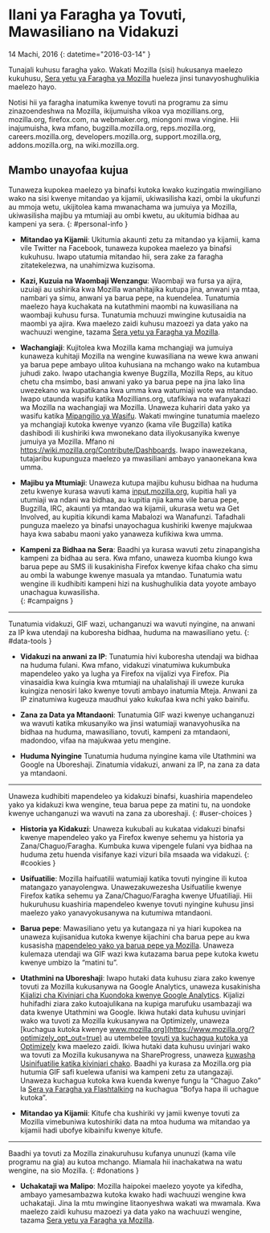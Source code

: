 # Ilani ya Faragha ya Tovuti, Mawasiliano na Vidakuzi

14 Machi, 2016
{: datetime="2016-03-14" }

Tunajali kuhusu faragha yako. Wakati Mozilla (sisi) hukusanya maelezo kukuhusu, [Sera yetu ya Faragha ya Mozilla](https://www.mozilla.org/privacy/) hueleza jinsi tunavyoshughulikia maelezo hayo.

Notisi hii ya faragha inatumika kwenye tovuti na programu za simu zinazoendeshwa na Mozilla, ikijumuisha vikoa vya mozillians.org, mozilla.org, firefox.com, na webmaker.org, miongoni mwa vingine. Hii inajumuisha, kwa mfano, bugzilla.mozilla.org, reps.mozilla.org, careers.mozilla.org, developers.mozilla.org, support.mozilla.org, addons.mozilla.org, na wiki.mozilla.org.

## Mambo unayofaa kujua

Tunaweza kupokea maelezo ya binafsi kutoka kwako kuzingatia mwingiliano wako na sisi kwenye mitandao ya kijamii, ukiwasilisha kazi, ombi la ukufunzi au mmoja wetu, ukijitolea kama mwanachama wa jumuiya ya Mozilla, ukiwasilisha majibu ya mtumiaji au ombi kwetu, au ukitumia bidhaa au kampeni ya sera. 
{: #personal-info }

* **Mitandao ya Kijamii**: Ukitumia akaunti zetu za mitandao ya kijamii, kama vile Twitter na Facebook, tunaweza kupokea maelezo ya binafsi kukuhusu. Iwapo utatumia mitandao hii, sera zake za faragha zitatekelezwa, na unahimizwa kuzisoma.

* **Kazi, Kuzuia na Waombaji Wenzangu**: Waombaji wa fursa ya ajira, uzuiaji au ushirika kwa Mozilla wanahitajika kutupa jina, anwani ya mtaa, nambari ya simu, anwani ya barua pepe, na kuendelea. Tunatumia maelezo haya kuchakata na kutathmini maombi na kuwasiliana na waombaji kuhusu fursa. Tunatumia mchuuzi mwingine kutusaidia na maombi ya ajira. Kwa maelezo zaidi kuhusu mazoezi ya data yako na wachuuzi wengine, tazama [Sera yetu ya Faragha ya Mozilla](https://www.mozilla.org/privacy/).

* **Wachangiaji**: Kujitolea kwa Mozilla kama mchangiaji wa jumuiya kunaweza kuhitaji Mozilla na wengine kuwasiliana na wewe kwa anwani ya barua pepe ambayo ulitoa kuhusiana na mchango wako na kutambua juhudi zako. Iwapo utachangia kwenye Bugzilla, Mozilla Reps, au kituo chetu cha msimbo, basi anwani yako ya barua pepe na jina lako lina uwezekano wa kupatikana kwa umma kwa watumiaji wote wa mtandao. Iwapo utaunda wasifu katika Mozillians.org, utafikiwa na wafanyakazi wa Mozilla na wachangiaji wa Mozilla. Unaweza kuhariri data yako ya wasifu katika [Mipangilio ya Wasifu](https://mozillians.org/user/edit). Wakati mwingine tunatumia maelezo ya mchangiaji kutoka kwenye vyanzo (kama vile Bugzilla) katika dashibodi ili kushiriki kwa mwonekano data iliyokusanyika kwenye jumuiya ya Mozilla. Mfano ni <https://wiki.mozilla.org/Contribute/Dashboards>. Iwapo inawezekana, tutajaribu kupunguza maelezo ya mwasiliani ambayo yanaonekana kwa umma.

* **Majibu ya Mtumiaji**:  Unaweza kutupa majibu kuhusu bidhaa na huduma zetu kwenye kurasa wavuti kama [input.mozilla.org](https://input.mozilla.org/), kupitia hali ya utumiaji wa ndani wa bidhaa, au kupitia njia kama vile barua pepe, Bugzilla, IRC, akaunti ya mtandao wa kijamii, ukurasa wetu wa Get Involved, au kupitia kikundi kama Mabalozi wa Wanafunzi. Tafadhali punguza maelezo ya binafsi unayochagua kushiriki kwenye majukwaa haya kwa sababu maoni yako yanaweza kufikiwa kwa umma.

* **Kampeni za Bidhaa na Sera**:  Baadhi ya kurasa wavuti zetu zinapangisha kampeni za bidhaa au sera. Kwa mfano, unaweza kuomba kiungo kwa barua pepe au SMS ili kusakinisha Firefox kwenye kifaa chako cha simu au ombi la wabunge kwenye masuala ya mtandao. Tunatumia watu wengine ili kudhibiti kampeni hizi na kushughulikia data yoyote ambayo unachagua kuwasilisha.  
{: #campaigns }

---------------------------------------

Tunatumia vidakuzi, GIF wazi, uchanganuzi wa wavuti nyingine, na anwani za IP kwa utendaji na kuboresha bidhaa, huduma na mawasiliano yetu. 
{: #data-tools }

* **Vidakuzi na anwani za IP**: Tunatumia hivi kuboresha utendaji wa bidhaa na huduma fulani. Kwa mfano, vidakuzi vinatumiwa kukumbuka mapendeleo yako ya lugha ya Firefox na vijalizi vya Firefox. Pia vinasaidia kwa kuingia kwa mtumiaji na uhalalishaji ili uweze kuruka kuingiza nenosiri lako kwenye tovuti ambayo inatumia Mteja.  Anwani za IP zinatumiwa kugeuza maudhui yako kukufaa kwa nchi yako bainifu.

* **Zana za Data ya Mtandaoni**: Tunatumia GIF wazi kwenye uchanganuzi wa wavuti katika mkusanyiko wa jinsi watumiaji wanavyohusika na bidhaa na huduma, mawasiliano, tovuti, kampeni za mtandaoni, madondoo, vifaa na majukwaa yetu mengine.

* **Huduma Nyingine** Tunatumia huduma nyingine kama vile Utathmini wa Google na Uboreshaji.  Zinatumia vidakuzi, anwani za IP, na zana za data ya mtandaoni.

---------------------------------------

Unaweza kudhibiti mapendeleo ya kidakuzi binafsi, kuashiria mapendeleo yako ya kidakuzi kwa wengine, teua barua pepe za matini tu, na uondoke kwenye uchanganuzi wa wavuti na zana za uboreshaji. 
{: #user-choices }

* **Historia ya Kidakuzi**: Unaweza kukubali au kukataa vidakuzi binafsi kwenye mapendeleo yako ya Firefox kwenye sehemu ya historia ya Zana/Chaguo/Faragha. Kumbuka kuwa vipengele fulani vya bidhaa na huduma zetu huenda visifanye kazi vizuri bila msaada wa vidakuzi.
{: #cookies }

* **Usifuatilie**: Mozilla haifuatilii watumiaji katika tovuti nyingine ili kutoa matangazo yanayolengwa.  Unawezakuwezesha Usifuatilie kwenye Firefox katika sehemu ya Zana/Chaguo/Faragha kwenye Ufuatiliaji. Hii hukuruhusu kuashiria mapendeleo kwenye tovuti nyingine kuhusu jinsi maelezo yako yanavyokusanywa na kutumiwa mtandaoni.

* **Barua pepe**: Mawasiliano yetu ya kutangaza ni ya hiari kupokea na unaweza kujisanidua kutoka kwenye kijachini cha barua pepe au kwa kusasisha [mapendeleo yako ya barua pepe ya Mozilla](https://www.mozilla.org/newsletter/recovery/). Unaweza kulemaza utendaji wa GIF wazi kwa kutazama barua pepe kutoka kwetu kwenye umbizo la “matini tu”.

* **Utathmini na Uboreshaji**: Iwapo hutaki data kuhusu ziara zako kwenye tovuti za Mozilla kukusanywa na Google Analytics, unaweza kusakinisha [Kijalizi cha Kivinjari cha Kuondoka kwenye Google Analytics](https://tools.google.com/dlpage/gaoptout). Kijalizi huhifadhi ziara zako kutoajulikana na kupiga marufuku usambazaji wa data kwenye Utathmini wa Google.
Ikiwa hutaki data kuhusu uvinjari wako wa tuvoti za Mozilla kukusanywa na Optimizely, unaweza [kuchagua kutoka kwenye www.mozilla.org](https://www.mozilla.org/?optimizely_opt_out=true) au utembelee [tovuti ya kuchagua kutoka ya Optimizely](https://www.optimizely.com/opt_out) kwa maelezo zaidi. Ikiwa hutaki data kuhusu uvinjari wako wa tovuti za Mozilla kukusanywa na ShareProgress, unaweza [kuwasha Usinifuatilie katika kivinjari chako](https://support.mozilla.org/kb/how-do-i-turn-do-not-track-feature). Baadhi ya kurasa za Mozilla.org pia hutumia GIF safi kuelewa ufanisi wa kampeni zetu za utangazaji.  Unaweza kuchagua kutoka kwa kuenda kwenye fungu la “Chaguo Zako” la [Sera ya Faragha ya Flashtalking](http://www.flashtalking.com/us/privacypolicy) na kuchagua “Bofya hapa ili uchague kutoka”.

* **Mitandao ya Kijamii**: Kitufe cha kushiriki vy jamii kwenye tovuti za Mozilla vimebuniwa kutoshiriki data na mtoa huduma wa mitandao ya kijamii hadi ubofye kibainifu kwenye kitufe.

---------------------------------------

Baadhi ya tovuti za Mozilla zinakuruhusu kufanya ununuzi (kama vile programu na gia) au kutoa mchango. Miamala hii inachakatwa na watu wengine, na sio Mozilla. 
{: #donations }

* **Uchakataji wa Malipo**:   Mozilla haipokei maelezo yoyote ya kifedha, ambayo yamesambazwa kutoka kwako hadi wachuuzi wengine kwa uchakataji. Jina la mtu mwingine litaonyeshwa wakati wa mwamala.  Kwa maelezo zaidi kuhusu mazoezi ya data yako na wachuuzi wengine, tazama [Sera yetu ya Faragha ya Mozilla](https://www.mozilla.org/privacy/).
